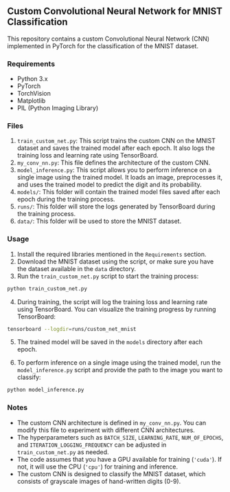 ## Custom Convolutional Neural Network for MNIST Classification

This repository contains a custom Convolutional Neural Network (CNN) implemented in PyTorch for the classification of the MNIST dataset.

### Requirements

- Python 3.x
- PyTorch
- TorchVision
- Matplotlib
- PIL (Python Imaging Library)

### Files

1. `train_custom_net.py`: This script trains the custom CNN on the MNIST dataset and saves the trained model after each epoch. It also logs the training loss and learning rate using TensorBoard.
2. `my_conv_nn.py`: This file defines the architecture of the custom CNN.
3. `model_inference.py`: This script allows you to perform inference on a single image using the trained model. It loads an image, preprocesses it, and uses the trained model to predict the digit and its probability.
4. `models/`: This folder will contain the trained model files saved after each epoch during the training process.
5. `runs/`: This folder will store the logs generated by TensorBoard during the training process.
6. `data/`: This folder will be used to store the MNIST dataset.

### Usage

1. Install the required libraries mentioned in the `Requirements` section.
2. Download the MNIST dataset using the script, or make sure you have the dataset available in the `data` directory.
3. Run the `train_custom_net.py` script to start the training process:

```bash
python train_custom_net.py
```

4. During training, the script will log the training loss and learning rate using TensorBoard. You can visualize the training progress by running TensorBoard:

```bash
tensorboard --logdir=runs/custom_net_mnist
```

5. The trained model will be saved in the `models` directory after each epoch.

6. To perform inference on a single image using the trained model, run the `model_inference.py` script and provide the path to the image you want to classify:

```bash
python model_inference.py
```

### Notes

- The custom CNN architecture is defined in `my_conv_nn.py`. You can modify this file to experiment with different CNN architectures.
- The hyperparameters such as `BATCH_SIZE`, `LEARNING_RATE`, `NUM_OF_EPOCHS`, and `ITERATION_LOGGING_FREQUENCY` can be adjusted in `train_custom_net.py` as needed.
- The code assumes that you have a GPU available for training (`'cuda'`). If not, it will use the CPU (`'cpu'`) for training and inference.
- The custom CNN is designed to classify the MNIST dataset, which consists of grayscale images of hand-written digits (0-9).
